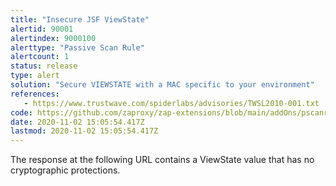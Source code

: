 ```yaml
---
title: "Insecure JSF ViewState"
alertid: 90001
alertindex: 9000100
alerttype: "Passive Scan Rule"
alertcount: 1
status: release
type: alert
solution: "Secure VIEWSTATE with a MAC specific to your environment"
references:
   - https://www.trustwave.com/spiderlabs/advisories/TWSL2010-001.txt
code: https://github.com/zaproxy/zap-extensions/blob/main/addOns/pscanrules/src/main/java/org/zaproxy/zap/extension/pscanrules/InsecureJsfViewStatePassiveScanRule.java
date: 2020-11-02 15:05:54.417Z
lastmod: 2020-11-02 15:05:54.417Z
---
```

The response at the following URL contains a ViewState value that has no cryptographic protections.
